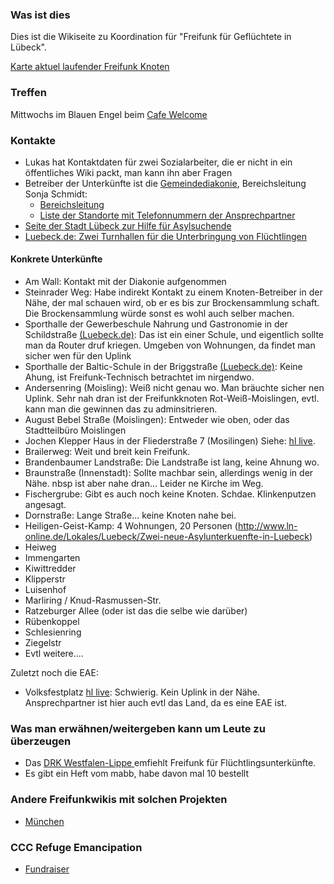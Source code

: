 ### Was ist dies
Dies ist die Wikiseite zu Koordination für "Freifunk für Geflüchtete in Lübeck". 

<a href="https://map.luebeck.freifunk.net/">Karte aktuel laufender Freifunk Knoten</a>
### Treffen
Mittwochs im Blauen Engel beim <a href="https://www.facebook.com/cafewelcome?fref=ts"> Cafe Welcome</a>

### Kontakte
* Lukas hat Kontaktdaten für zwei Sozialarbeiter, die er nicht in ein öffentliches Wiki packt, man kann ihn aber Fragen
* Betreiber der Unterkünfte ist die <a href="http://www.gemeindediakonie-luebeck.de/">Gemeindediakonie</a>, Bereichsleitung Sonja Schmidt:
  * <a href="http://www.gemeindediakonie-luebeck.de/obdach-asyl/bereichsleitung-und-ehrenamtskoordination.html"> Bereichsleitung</a>
  * <a href="http://www.gemeindediakonie-luebeck.de/obdach-asyl/wohnanlagen-fuer-asylsuchende.html">Liste der Standorte mit Telefonnummern der Ansprechpartner</a>
* <a href="http://luebeck.de/bewohner/buergerservice/lvw/leistungen/index.html?lid=5381">Seite der Stadt Lübeck zur Hilfe für Asylsuchende</a>
* <a href="http://www.luebeck.de/aktuelles/presse/pressedienst/view/150591R/">Luebeck.de: Zwei Turnhallen für die Unterbringung von Flüchtlingen</a>

#### Konkrete Unterkünfte
* Am Wall: Kontakt mit der Diakonie aufgenommen
* Steinrader Weg: Habe indirekt Kontakt zu einem Knoten-Betreiber in der Nähe, der mal schauen wird, ob er es bis zur Brockensammlung schaft. Die Brockensammlung würde sonst es wohl auch selber machen.
* Sporthalle der Gewerbeschule Nahrung und Gastronomie in der Schildstraße <a href="http://www.luebeck.de/aktuelles/presse/pressedienst/view/150591R/">(Luebeck.de)</a>: Das ist ein einer Schule, und eigentlich sollte man da Router druf kriegen. Umgeben von Wohnungen, da findet man sicher wen für den Uplink
* Sporthalle der Baltic-Schule in der Briggstraße <a href="http://www.luebeck.de/aktuelles/presse/pressedienst/view/150591R/">(Luebeck.de)</a>: Keine Ahung, ist Freifunk-Technisch betrachtet im nirgendwo.
* Andersenring (Moisling): Weiß nicht genau wo. Man bräuchte sicher nen Uplink. Sehr nah dran ist der Freifunkknoten Rot-Weiß-Moislingen, evtl. kann man die gewinnen das zu adminsitrieren.
* August Bebel Straße (Moislingen): Entweder wie oben, oder das Stadtteilbüro Moislingen
* Jochen Klepper Haus in der Fliederstraße 7 (Mosilingen) Siehe: <a href="http://www.vorwerker-diakonie.de/presse/alle-neuigkeiten/detailansicht/news/detail/News/ehemalige-pflegeeinrichtung-wird-fluechtlingsunterkunft/?kontrast=0&cHash=19f0e763e5a83ee9afeb28e41fd86994">hl live</a>.
* Brailerweg: Weit und breit kein Freifunk.
* Brandenbaumer Landstraße: Die Landstraße ist lang, keine Ahnung wo.
* Braunstraße (Innenstadt): Sollte machbar sein, allerdings wenig in der Nähe. nbsp ist aber nahe dran... Leider ne Kirche im Weg.
* Fischergrube: Gibt es auch noch keine Knoten. Schdae. Klinkenputzen angesagt.
* Dornstraße: Lange Straße... keine Knoten nahe bei.
* Heiligen-Geist-Kamp: 4 Wohnungen, 20 Personen (http://www.ln-online.de/Lokales/Luebeck/Zwei-neue-Asylunterkuenfte-in-Luebeck)
* Heiweg
* Immengarten
* Kiwittredder
* Klipperstr
* Luisenhof
* Marliring / Knud-Rasmussen-Str.
* Ratzeburger Allee (oder ist das die selbe wie darüber)
* Rübenkoppel
* Schlesienring
* Ziegelstr 
* Evtl weitere....

Zuletzt noch die EAE:

* Volksfestplatz <a href="http://www.hl-live.de/aktuell/textstart.php?id=101297">hl live</a>: Schwierig. Kein Uplink in der Nähe. Ansprechpartner ist hier auch evtl das Land, da es eine EAE ist.

### Was man erwähnen/weitergeben kann um Leute zu überzeugen
* Das <a href="https://forum.freifunk.net/t/lba-des-drk-westfalen-lippe-empfiehlt-die-zusammenarbeit-im-einsatz-fluechtlingshilfe/7527"> DRK Westfalen-Lippe </a> emfiehlt Freifunk für Flüchtlingsunterkünfte.
* Es gibt ein Heft vom mabb, habe davon mal 10 bestellt

### Andere Freifunkwikis mit solchen Projekten
* <a href="https://ffmuc.net/wiki/p/Freifunk_f%C3%BCr_Asylbewerberunterk%C3%BCnfte"> München </a>

### CCC Refuge Emancipation
* <a href="http://support.refugeesemancipation.com/">Fundraiser</a>
